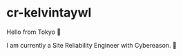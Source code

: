 # cr-kelvintaywl

Hello from Tokyo :tokyo_tower:

I am currently a Site Reliability Engineer with Cybereason. :tea:
